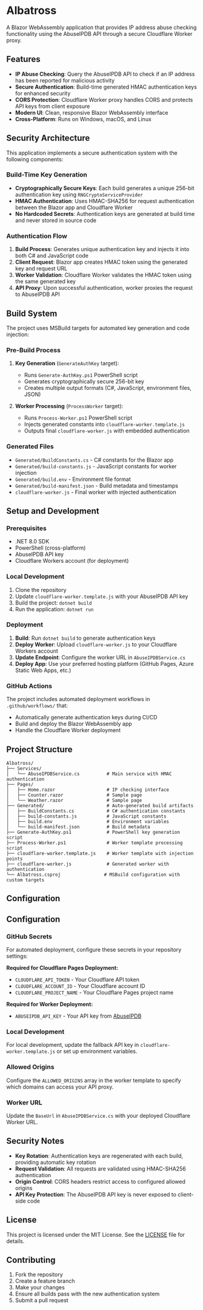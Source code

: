 # Albatross

A Blazor WebAssembly application that provides IP address abuse checking functionality using the AbuseIPDB API through a secure Cloudflare Worker proxy.

## Features

- **IP Abuse Checking**: Query the AbuseIPDB API to check if an IP address has been reported for malicious activity
- **Secure Authentication**: Build-time generated HMAC authentication keys for enhanced security
- **CORS Protection**: Cloudflare Worker proxy handles CORS and protects API keys from client exposure
- **Modern UI**: Clean, responsive Blazor WebAssembly interface
- **Cross-Platform**: Runs on Windows, macOS, and Linux

## Security Architecture

This application implements a secure authentication system with the following components:

### Build-Time Key Generation
- **Cryptographically Secure Keys**: Each build generates a unique 256-bit authentication key using `RNGCryptoServiceProvider`
- **HMAC Authentication**: Uses HMAC-SHA256 for request authentication between the Blazor app and Cloudflare Worker
- **No Hardcoded Secrets**: Authentication keys are generated at build time and never stored in source code

### Authentication Flow
1. **Build Process**: Generates unique authentication key and injects it into both C# and JavaScript code
2. **Client Request**: Blazor app creates HMAC token using the generated key and request URL
3. **Worker Validation**: Cloudflare Worker validates the HMAC token using the same generated key
4. **API Proxy**: Upon successful authentication, worker proxies the request to AbuseIPDB API

## Build System

The project uses MSBuild targets for automated key generation and code injection:

### Pre-Build Process
1. **Key Generation** (`GenerateAuthKey` target):
   - Runs `Generate-AuthKey.ps1` PowerShell script
   - Generates cryptographically secure 256-bit key
   - Creates multiple output formats (C#, JavaScript, environment files, JSON)

2. **Worker Processing** (`ProcessWorker` target):
   - Runs `Process-Worker.ps1` PowerShell script
   - Injects generated constants into `cloudflare-worker.template.js`
   - Outputs final `cloudflare-worker.js` with embedded authentication

### Generated Files
- `Generated/BuildConstants.cs` - C# constants for the Blazor app
- `Generated/build-constants.js` - JavaScript constants for worker injection
- `Generated/build.env` - Environment file format
- `Generated/build-manifest.json` - Build metadata and timestamps
- `cloudflare-worker.js` - Final worker with injected authentication

## Setup and Development

### Prerequisites
- .NET 8.0 SDK
- PowerShell (cross-platform)
- AbuseIPDB API key
- Cloudflare Workers account (for deployment)

### Local Development
1. Clone the repository
2. Update `cloudflare-worker.template.js` with your AbuseIPDB API key
3. Build the project: `dotnet build`
4. Run the application: `dotnet run`

### Deployment
1. **Build**: Run `dotnet build` to generate authentication keys
2. **Deploy Worker**: Upload `cloudflare-worker.js` to your Cloudflare Workers account
3. **Update Endpoint**: Configure the worker URL in `AbuseIPDBService.cs`
4. **Deploy App**: Use your preferred hosting platform (GitHub Pages, Azure Static Web Apps, etc.)

### GitHub Actions
The project includes automated deployment workflows in `.github/workflows/` that:
- Automatically generate authentication keys during CI/CD
- Build and deploy the Blazor WebAssembly app
- Handle the Cloudflare Worker deployment

## Project Structure

```
Albatross/
├── Services/
│   └── AbuseIPDBService.cs          # Main service with HMAC authentication
├── Pages/
│   ├── Home.razor                   # IP checking interface
│   ├── Counter.razor                # Sample page
│   └── Weather.razor                # Sample page
├── Generated/                       # Auto-generated build artifacts
│   ├── BuildConstants.cs            # C# authentication constants
│   ├── build-constants.js           # JavaScript constants
│   ├── build.env                    # Environment variables
│   └── build-manifest.json          # Build metadata
├── Generate-AuthKey.ps1             # PowerShell key generation script
├── Process-Worker.ps1               # Worker template processing script
├── cloudflare-worker.template.js    # Worker template with injection points
├── cloudflare-worker.js             # Generated worker with authentication
└── Albatross.csproj                # MSBuild configuration with custom targets
```

## Configuration

## Configuration

### GitHub Secrets
For automated deployment, configure these secrets in your repository settings:

**Required for Cloudflare Pages Deployment:**
- `CLOUDFLARE_API_TOKEN` - Your Cloudflare API token
- `CLOUDFLARE_ACCOUNT_ID` - Your Cloudflare account ID  
- `CLOUDFLARE_PROJECT_NAME` - Your Cloudflare Pages project name

**Required for Worker Deployment:**
- `ABUSEIPDB_API_KEY` - Your API key from [AbuseIPDB](https://www.abuseipdb.com/)

### Local Development
For local development, update the fallback API key in `cloudflare-worker.template.js` or set up environment variables.

### Allowed Origins
Configure the `ALLOWED_ORIGINS` array in the worker template to specify which domains can access your API proxy.

### Worker URL
Update the `BaseUrl` in `AbuseIPDBService.cs` with your deployed Cloudflare Worker URL.

## Security Notes

- **Key Rotation**: Authentication keys are regenerated with each build, providing automatic key rotation
- **Request Validation**: All requests are validated using HMAC-SHA256 authentication
- **Origin Control**: CORS headers restrict access to configured allowed origins
- **API Key Protection**: The AbuseIPDB API key is never exposed to client-side code

## License

This project is licensed under the MIT License. See the [LICENSE](LICENSE) file for details.

## Contributing

1. Fork the repository
2. Create a feature branch
3. Make your changes
4. Ensure all builds pass with the new authentication system
5. Submit a pull request
